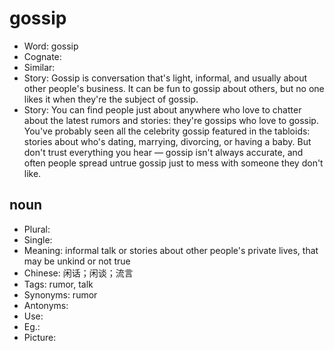 # gossip

- Word: gossip
- Cognate: 
- Similar: 
- Story: Gossip is conversation that's light, informal, and usually about other people's business. It can be fun to gossip about others, but no one likes it when they're the subject of gossip.
- Story: You can find people just about anywhere who love to chatter about the latest rumors and stories: they're gossips who love to gossip. You've probably seen all the celebrity gossip featured in the tabloids: stories about who's dating, marrying, divorcing, or having a baby. But don't trust everything you hear — gossip isn't always accurate, and often people spread untrue gossip just to mess with someone they don't like.

## noun

- Plural: 
- Single: 
- Meaning: informal talk or stories about other people's private lives, that may be unkind or not true
- Chinese: 闲话；闲谈；流言
- Tags: rumor, talk
- Synonyms: rumor
- Antonyms: 
- Use: 
- Eg.: 
- Picture: 

